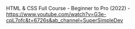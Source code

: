HTML & CSS Full Course - Beginner to Pro (2022) - https://www.youtube.com/watch?v=G3e-cpL7ofc&t=6726s&ab_channel=SuperSimpleDev

